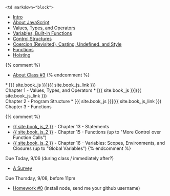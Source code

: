 	<td markdown="block">
* [Intro](slides/01/intro.html)
* [About JavaScript](slides/01/javascript.html)
* [Values, Types, and Operators](slides/01/values-types-operators.html)
* [Variables, Built-in Functions](slides/01/variables-control-structures.html)
* [Control Structures](slides/01/conditionals-loops.html)
* [Coercion (Revisited), Casting, Undefined, and Style](slides/01/coercion-casting-undefined.html)
* [Functions](slides/01/functions.html)
* [Hoisting](slides/01/hoisting.html)

{% comment %}
* [About Class #3](slides/03/meta.html)
{% endcomment %}
</td>
	<td markdown="block">
* [{{ site.book_js }}]({{ site.book_js_link }}) <br> Chapter 1 - Values, Types, and Operators
* [{{ site.book_js }}]({{ site.book_js_link }}) <br> Chapter 2 - Program Structure
* [{{ site.book_js }}]({{ site.book_js_link }}) <br> Chapter 3 - Functions

{% comment %}
* [{{ site.book_js_2 }}](http://speakingjs.com/es5/ch13.html) - Chapter 13 - Statements
* [{{ site.book_js_2 }}](http://speakingjs.com/es5/ch15.html) - Chapter 15 - Functions (up to "More Control over Function Calls")
* [{{ site.book_js_2 }}](http://speakingjs.com/es5/ch16.html) - Chapter 16 -  Variables: Scopes, Environments, and Closures (up to "Global Variables")
{% endcomment %}
</td>
	<td markdown="block">
Due Today, 9/06 (during class / immediately after?)

* [A Survey](https://docs.google.com/a/nyu.edu/forms/d/e/1FAIpQLScN3qcI_P8BQl6aBbK_-OqIEwdI-qCuwfm_jIrm7IF0o-bi_Q/viewform)

Due Thursday, 9/08, before 11pm

* [Homework #0](homework/00.html) (install node, send me your github username)
</td>
